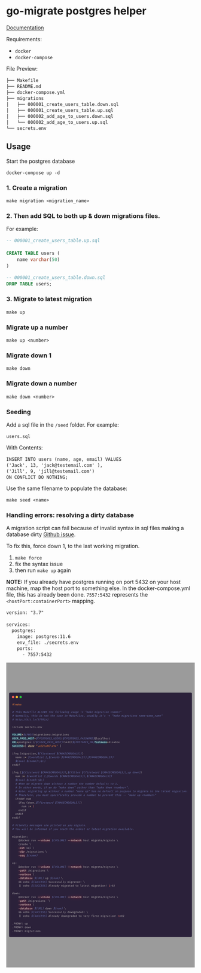 # go-migrate postgres helper

[Documentation](https://github.com/golang-migrate/migrate/blob/master/GETTING_STARTED.md)

Requirements:

- `docker`
- `docker-compose`

File Preview:

```
├── Makefile
├── README.md
├── docker-compose.yml
├── migrations
│   ├── 000001_create_users_table.down.sql
│   ├── 000001_create_users_table.up.sql
│   ├── 000002_add_age_to_users.down.sql
│   └── 000002_add_age_to_users.up.sql
└── secrets.env

```

## Usage

Start the postgres database

```
docker-compose up -d
```

### 1. Create a migration

```
make migration <migration_name>
```

### 2. Then add SQL to both up & down migrations files.

For example:

```sql
-- 000001_create_users_table.up.sql

CREATE TABLE users (
    name varchar(50)
)
```

```sql
-- 000001_create_users_table.down.sql
DROP TABLE users;
```

### 3. Migrate to latest migration

```
make up
```

### Migrate up a number

```
make up <number>
```

### Migrate down 1

```
make down
```

### Migrate down a number

```
make down <number>
```

### Seeding

Add a sql file in the `/seed` folder. For example:

```
users.sql
```

With Contents:

```
INSERT INTO users (name, age, email) VALUES
('Jack', 13, 'jack@testemail.com' ),
('Jill', 9, 'jill@testemail.com')
ON CONFLICT DO NOTHING;
```

Use the same filename to populate the database:

```
make seed <name>
```

### Handling errors: resolving a dirty database

A migration script can fail because of invalid syntax in sql files making a database dirty
[Github issue](http://bit.ly/2HQHx5s).

To fix this, force down 1, to the last working migration.

1. `make force`
2. fix the syntax issue
3. then run `make up` again

**NOTE:** If you already have postgres running on port 5432 on your host machine, map the host port to something else.
In the docker-compose.yml file, this has already been done. `7557:5432` represents the `<hostPort:containerPort>` mapping.

```
version: "3.7"

services:
  postgres:
    image: postgres:11.6
    env_file: ./secrets.env
    ports:
      - 7557:5432
```

![Minion](./docs/carbon.png)
